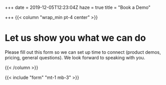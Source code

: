 +++
date = 2019-12-05T12:23:04Z
haze = true
title = "Book a Demo"

+++
{{< column "wrap_min pt-4 center" >}}

# Let us show you what we can do

Please fill out this form so we can set up time to connect (product demos, pricing, general questions). We look forward to speaking with you.

{{< /column >}}

{{< include "form" "mt-1 mb-3" >}}
